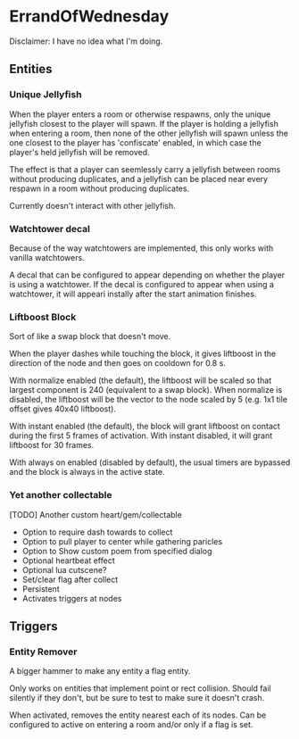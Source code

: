 # ErrandOfWednesday

Disclaimer: I have no idea what I'm doing.

## Entities

### Unique Jellyfish

When the player enters a room or otherwise respawns, only the unique jellyfish closest to the player will spawn. If the player is holding a jellyfish when entering a room, then none of the other jellyfish will spawn unless the one closest to the player has 'confiscate' enabled, in which case the player's held jellyfish will be removed.

The effect is that a player can seemlessly carry a jellyfish between rooms without producing duplicates, and a jellyfish can be placed near every respawn in a room without producing duplicates.

Currently doesn't interact with other jellyfish.

### Watchtower decal

Because of the way watchtowers are implemented, this only works with vanilla watchtowers.

A decal that can be configured to appear depending on whether the player is using a watchtower. If the decal is configured to appear when using a watchtower, it will appeari instally after the start animation finishes.

### Liftboost Block

Sort of like a swap block that doesn't move. 

When the player dashes while touching the block, it gives liftboost in the direction of the node and then goes on cooldown for 0.8 s.

With normalize enabled (the default), the liftboost will be scaled so that largest component is 240 (equivalent to a swap block). When normalize is disabled, the liftboost will be the vector to the node scaled by 5 (e.g. 1x1 tile offset gives 40x40 liftboost).

With instant enabled (the default), the block will grant liftboost on contact during the first 5 frames of activation. With instant disabled, it will grant liftboost for 30 frames.

With always on enabled (disabled by default), the usual timers are bypassed and the block is always in the active state.

### Yet another collectable

[TODO]
Another custom heart/gem/collectable
- Option to require dash towards to collect
- Option to pull player to center while gathering paricles
- Option to Show custom poem from specified dialog
- Optional heartbeat effect
- Optional lua cutscene?
- Set/clear flag after collect
- Persistent
- Activates triggers at nodes

## Triggers

### Entity Remover

A bigger hammer to make any entity a flag entity.

Only works on entities that implement point or rect collision. Should fail silently if they don't, but be sure to test to make sure it doesn't crash.

When activated, removes the entity nearest each of its nodes. Can be configured to active on entering a room and/or only if a flag is set.

